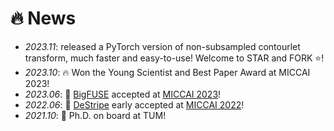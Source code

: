 # 🔥 News
- *2023.11*: released a PyTorch version of non-subsampled contourlet transform, much faster and easy-to-use! Welcome to STAR and FORK ⭐!
- *2023.10*: 🔥 Won the Young Scientist and Best Paper Award at MICCAI 2023!
- *2023.06*: 🎉 [BigFUSE](https://arxiv.org/abs/2309.01865) accepted at [MICCAI 2023](https://conferences.miccai.org/2023/en/)!
- *2022.06*: 🎉 [DeStripe](https://arxiv.org/abs/2206.13419) early accepted at [MICCAI 2022](https://conferences.miccai.org/2022/en/)!
- *2021.10*: 📛 Ph.D. on board at TUM!

